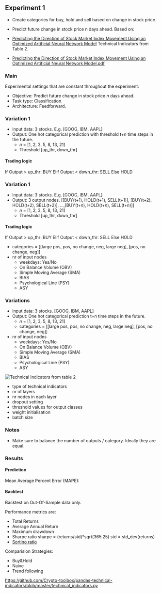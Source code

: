 ## Experiment 1
* Create categories for buy, hold and sell based on change in stock price.
 * Predict future change in stock price n days ahead.
Based on:
* [Predicting the Direction of Stock Market Index Movement Using an Optimized Artificial Neural Network Model](https://www.ncbi.nlm.nih.gov/pmc/articles/PMC4873195/)
Technical Indicators from Table 2.

* [Predicting the Direction of Stock Market Index Movement Using an Optimized Artificial Neural Network Model.pdf](https://github.com/Bravea/Armstrong/papers/Predicting%20the%20Direction%20of%20Stock%20Market%20Index%20Movement%20Using%20an%20Optimized%20Artificial%20Neural%20Network%20Model.pdf)

### Main
Experimental settings that are constant throughout the experiment:  
* Objective: Predict future change in stock price _n_ days ahead.
* Task type: Classification.
* Architecture: Feedforward.

### Variation 1
* Input data: 3 stocks. E.g. [GOOG, IBM, AAPL]
* Output: One hot categorical prediction with threshold t+_n_ time steps in the future.
  * _n_ = [1, 2, 3, 5, 8, 13, 21]
  * Threshold [up_thr, down_thr]

#### Trading logic
  If Output > up_thr: BUY
  Elif Output < down_thr: SELL
  Else HOLD
  
### Variation 1
* Input data: 3 stocks. E.g. [GOOG, IBM, AAPL]
* Output: 3 output nodes. [[BUY(t+1), HOLD(t+1), SELL(t+1)], [BUY(t+2), HOLD(t+2), SELL(t+2)], ...,[BUY(t+_n_), HOLD(t+_n_), SELL(t+_n_)]]
  * _n_ = [1, 2, 3, 5, 8, 13, 21]
  * Threshold [up_thr, down_thr]

#### Trading logic
  If Output > up_thr: BUY
  Elif Output < down_thr: SELL
  Else HOLD



  * categories = [[large pos, pos, no change, neg, large neg], [pos, no change, neg]]  
* nr of input nodes
  * weekdays: Yes/No
  * On Balance Volume (OBV)
  * Simple Moving Average (SMA)
  * BIAS 
  * Psychological Line (PSY)
  * ASY 


### Variations
* Input data: 3 stocks. [GOOG, IBM, AAPL]
* Output: One hot categorical prediction t+_n_ time steps in the future.
  * _n_ = [1, 2, 3, 5, 8, 13, 21]
  * categories = [[large pos, pos, no change, neg, large neg], [pos, no change, neg]]  
* nr of input nodes
  * weekdays: Yes/No
  * On Balance Volume (OBV)
  * Simple Moving Average (SMA)
  * BIAS 
  * Psychological Line (PSY)
  * ASY 

![Technical Indicators from table 2](https://github.com/Bravea/Armstrong/tree/master/pics/table2_technical_indicators.png) 
  
* type of technical indicators 
* nr of layers
* nr nodes in each layer
* dropout setting
* threshold values for output classes
* weight initialisation
* batch size

### Notes
* Make sure to balance the number of outputs / category. Ideally they are equal.


### Results
#### Prediction
Mean Average Percent Error (MAPE):

#### Backtest
Backtest on Out-Of-Sample data only. 

Performance metrics are:
* Total Returns
* Average Annual Return
* Maximum drawdown
* Sharpe ratio
 sharpe = (returns/std)*sqrt(365.25)
 std = std_dev(returns) 
* [Sortino ratio](https://github.com/PacktPublishing/PythonDataAnalysisCookbook/blob/master/Chapter%207/calmar_sortino.ipynb)

Comparision Strategies:
* Buy&Hold
* Naive
* Trend following


https://github.com/Crypto-toolbox/pandas-technical-indicators/blob/master/technical_indicators.py
